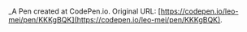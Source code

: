 # 
 _A Pen created at CodePen.io. Original URL: [https://codepen.io/leo-mei/pen/KKKgBQK](https://codepen.io/leo-mei/pen/KKKgBQK).

 
